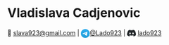 # Vladislava Cadjenovic
📧 slava923@gmail.com | [<img align="center" alt="rsschool" width="20px"  src="assets\tg-logo.png" />](https://tlgg.ru/@Lado923)[@Lado923](https://tlgg.ru/@Lado923) | [<img align="center" alt="rsschool" width="20px"  src="assets\Discord-Logo-Black.png" />](https://discord.com/users/AXELAREDZ#2908) [lado923](https://discord.com/users/lado923#4487)